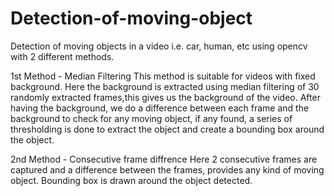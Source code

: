 # Detection-of-moving-object
Detection of moving objects in a video i.e. car, human, etc using opencv with 2 different methods.

1st Method - Median Filtering
This method is suitable for videos with fixed background.
Here the background is extracted using median filtering of 30 randomly extracted frames,this gives us the background of the video.
After having the background, we do a difference between each frame and the background to check for any moving object, if any found, a series of thresholding is done to extract the object and create a bounding box around the object.

2nd Method - Consecutive frame diffrence
Here 2 consecutive frames are captured and a difference between the frames, provides any kind of moving object.
Bounding box is drawn around the object detected.

